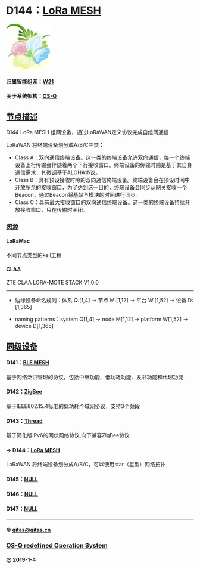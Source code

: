 ﻿# D144：[LoRa MESH](https://github.com/OS-Q/D144) 

[![sites](OS-Q/OS-Q.png)](http://www.OS-Q.com)

#### 归属智能组网：[W21](https://github.com/OS-Q/W21)

#### 关于系统架构：[OS-Q](https://github.com/OS-Q/OS-Q)

## [节点描述](https://github.com/OS-Q/D144/wiki) 

D144 LoRa MESH 组网设备，通过LoRaWAN定义协议完成自组网通信

LoRaWAN 将终端设备划分成A/B/C三类：

- Class A：双向通信终端设备。这一类的终端设备允许双向通信，每一个终端设备上行传输会伴随着两个下行接收窗口。终端设备的传输时隙是基于其自身通信需求，其微调基于ALOHA协议。
- Class B：具有预设接收时隙的双向通信终端设备。终端设备会在预设时间中开放多余的接收窗口，为了达到这一目的，终端设备会同步从网关接收一个Beacon，通过Beacon将基站与模块的时间进行同步。
- Class C：具有最大接收窗口的双向通信终端设备。这一类的终端设备持续开放接收窗口，只在传输时关闭。


### [资源](OS-Q/)

#### LoRaMac

不同节点类型的keil工程

#### CLAA

ZTE CLAA LORA-MOTE STACK V1.0.0


---

- 边缘设备命名规则：体系 Q:[1,4] -> 节点 M:[1,12] -> 平台 W:[1,52] -> 设备 D:[1,365]

- naming patterns：system Q[1,4] -> node M[1,12] -> platform W[1,52] -> device D[1,365]

## [同级设备](https://github.com/OS-Q/W21/wiki) 

#### D141：[BLE MESH](https://github.com/OS-Q/D141)

基于网络泛洪管理的协议，包括中继功能、低功耗功能、友邻功能和代理功能

#### D142：[ZigBee](https://github.com/OS-Q/D142)

基于IEEE802.15.4标准的低功耗个域网协议，支持3个频段

#### D143：[Thread](https://github.com/OS-Q/D143)

基于简化版IPv6的网状网络协议,向下兼容ZigBee协议

#### -> D144：[LoRa MESH](https://github.com/OS-Q/D144)

LoRaWAN  将终端设备划分成A/B/C，可以使用star（星型）网络拓扑

#### D145：[NULL](https://github.com/OS-Q/D145)


#### D146：[NULL](https://github.com/OS-Q/D146)


#### D147：[NULL](https://github.com/OS-Q/D147)

---

####  © qitas@qitas.cn
###  [OS-Q redefined Operation System](http://www.OS-Q.com)
####   @  2019-1-4
